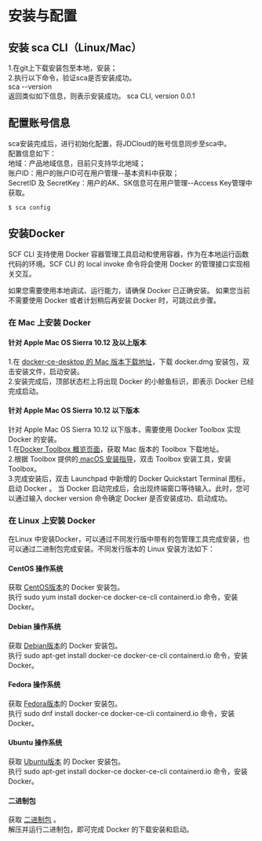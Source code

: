 # 安装与配置

## 安装 sca CLI（Linux/Mac）

1.在git上下载安装包至本地，安装；  
2.执行以下命令，验证sca是否安装成功。  
sca --version  
返回类似如下信息，则表示安装成功。 
sca CLI, version 0.0.1

## 配置账号信息  
sca安装完成后，进行初始化配置，将JDCloud的账号信息同步至sca中。  
配置信息如下：  
地域：产品地域信息，目前只支持华北地域；  
账户ID：用户的账户ID可在用户管理--基本资料中获取；  
SecretID 及 SecretKey：用户的AK、SK信息可在用户管理--Access Key管理中获取。

```
$ sca config

```


## 安装Docker

SCF CLI 支持使用 Docker 容器管理工具启动和使用容器，作为在本地运行函数代码的环境。SCF CLI 的 local invoke 命令将会使用 Docker 的管理接口实现相关交互。

如果您需要使用本地调试、运行能力，请确保 Docker 已正确安装。
如果您当前不需要使用 Docker 或者计划稍后再安装 Docker 时，可跳过此步骤。

### 在 Mac 上安装 Docker
#### 针对 Apple Mac OS Sierra 10.12 及以上版本
1.在 [docker-ce-desktop 的 Mac 版本下载地址](https://hub.docker.com/editions/community/docker-ce-desktop-mac)，下载 docker.dmg 安装包，双击安装文件，启动安装。  
2.安装完成后，顶部状态栏上将出现 Docker 的小鲸鱼标识，即表示 Docker 已经完成启动。  

#### 针对 Apple Mac OS Sierra 10.12 以下版本
针对 Apple Mac OS Sierra 10.12 以下版本，需要使用 Docker Toolbox 实现 Docker 的安装。  
1.在[Docker Toolbox 概览页面](https://docs.docker.com/toolbox/overview/)，获取 Mac 版本的 Toolbox 下载地址。  
2.根据 Toolbox 提供的[ macOS 安装指导](https://docs.docker.com/toolbox/toolbox_install_mac/)，双击 Toolbox 安装工具，安装 Toolbox。  
3.完成安装后，双击 Launchpad 中新增的 Docker Quickstart Terminal 图标，启动 Docker  。
当 Docker 启动完成后，会出现终端窗口等待输入。此时，您可以通过输入 docker version 命令确定 Docker 是否安装成功、启动成功。  

### 在 Linux 上安装 Docker
在Linux 中安装Docker，可以通过不同发行版中带有的包管理工具完成安装，也可以通过二进制包完成安装。不同发行版本的 Linux 安装方法如下：

#### CentOS 操作系统
获取 [CentOS版本](https://docs.docker.com/install/linux/docker-ce/centos/)的 Docker 安装包。  
执行 sudo yum install docker-ce docker-ce-cli containerd.io 命令，安装 Docker。
#### Debian 操作系统
获取 [Debian版本](https://docs.docker.com/install/linux/docker-ce/debian/)的 Docker 安装包。  
执行 sudo apt-get install docker-ce docker-ce-cli containerd.io 命令，安装 Docker。
#### Fedora 操作系统
获取 [Fedora版本](https://docs.docker.com/install/linux/docker-ce/fedora/)的 Docker 安装包。  
执行 sudo dnf install docker-ce docker-ce-cli containerd.io 命令，安装 Docker。
#### Ubuntu 操作系统 
获取 [Ubuntu版本](https://docs.docker.com/install/linux/docker-ce/ubuntu/) 的 Docker 安装包。  
执行 sudo apt-get install docker-ce docker-ce-cli containerd.io 命令，安装 Docker。
#### 二进制包
获取 [二进制包](https://docs.docker.com/install/linux/docker-ce/binaries/) 。  
解压并运行二进制包，即可完成 Docker 的下载安装和启动。
